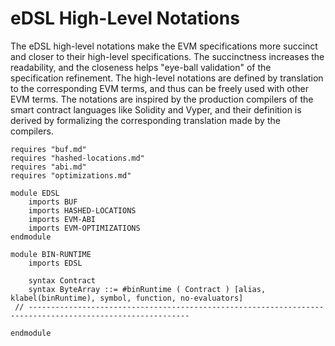 eDSL High-Level Notations
=========================

The eDSL high-level notations make the EVM specifications more succinct and closer to their high-level specifications.
The succinctness increases the readability, and the closeness helps "eye-ball validation" of the specification refinement.
The high-level notations are defined by translation to the corresponding EVM terms, and thus can be freely used with other EVM terms.
The notations are inspired by the production compilers of the smart contract languages like Solidity and Vyper, and their definition is derived by formalizing the corresponding translation made by the compilers.

```k
requires "buf.md"
requires "hashed-locations.md"
requires "abi.md"
requires "optimizations.md"

module EDSL
    imports BUF
    imports HASHED-LOCATIONS
    imports EVM-ABI
    imports EVM-OPTIMIZATIONS
endmodule

module BIN-RUNTIME
    imports EDSL

    syntax Contract
    syntax ByteArray ::= #binRuntime ( Contract ) [alias, klabel(binRuntime), symbol, function, no-evaluators]
 // ----------------------------------------------------------------------------------------------------------

endmodule
```
